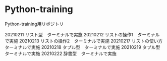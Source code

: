 # Python-training
Python-training用リポジトリ


20210211
リスト型　ターミナルで実施
20210212
リストの操作1　ターミナルで実施
20210213
リストの操作2　ターミナルで実施
20210217
リストの使い方　ターミナルで実施
20210218
タプル型　ターミナルで実施
20210219
タプル型　ターミナルで実施
20210222
辞書型　ターミナルで実施